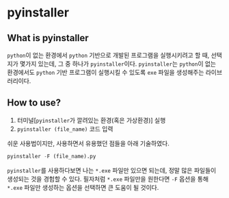 # pyinstaller

## What is pyinstaller
`python`이 없는 환경에서 `python` 기반으로 개발된 프로그램을 실행시키려고 할 때, 선택지가 몇가지 있는데, 그 중 하나가 `pyinstaller`이다. `pyinstaller`는 `python`이 없는 환경에서도 `python` 기반 프로그램이 실행시킬 수 있도록 `exe` 파일을 생성해주는 라이브러리이다.

## How to use?

1. 터미널[`pyinstaller`가 깔려있는 환경(혹은 가상환경)] 실행
2. `pyinstaller (file_name)` 코드 입력

쉬운 사용법이지만, 사용하면서 유용했던 점들을 아래 기술하였다.

```python
pyinstaller -F (file_name).py
```

`pyinstaller`를 사용하다보면 나는 `*.exe` 파일만 있으면 되는데, 정말 많은 파일들이 생성되는 것을 경험할 수 있다. 필자처럼 `*.exe` 파일만을 원한다면 `-F` 옵션을 통해 `*.exe` 파일만 생성하는 옵션을 선택하면 큰 도움이 될 것이다.
